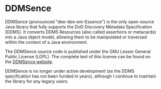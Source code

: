 # DDMSence

DDMSence (pronounced "dee-dee-em-Essence") is the only open-source Java library that fully supports the DoD Discovery Metadata Specification (DDMS). It converts DDMS Resources (also called assertions or metacards) into a Java object model, allowing them to be manipulated or traversed within the context of a Java environment. 

The DDMSence source code is published under the GNU Lesser General Public License (LGPL). The complete text of this license can be found on the [DDMSence website](https://ddmsence.urizone.net/license.jsp).

DDMSence is no longer under active development (as the DDMS specification has not been funded in years), although I continue to maintain the library for any legacy users.
